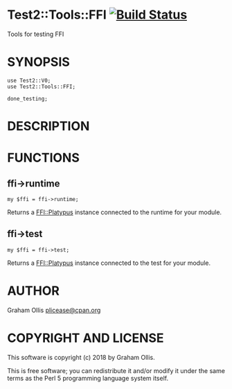 # Test2::Tools::FFI [![Build Status](https://secure.travis-ci.org/Perl5-FFI/Test2-Tools-FFI.png)](http://travis-ci.org/Perl5-FFI/Test2-Tools-FFI)

Tools for testing FFI

# SYNOPSIS

    use Test2::V0;
    use Test2::Tools::FFI;

    done_testing;

# DESCRIPTION

# FUNCTIONS

## ffi->runtime

    my $ffi = ffi->runtime;

Returns a [FFI::Platypus](https://metacpan.org/pod/FFI::Platypus) instance connected to the runtime for your module.

## ffi->test

    my $ffi = ffi->test;

Returns a [FFI::Platypus](https://metacpan.org/pod/FFI::Platypus) instance connected to the test for your module.

# AUTHOR

Graham Ollis <plicease@cpan.org>

# COPYRIGHT AND LICENSE

This software is copyright (c) 2018 by Graham Ollis.

This is free software; you can redistribute it and/or modify it under
the same terms as the Perl 5 programming language system itself.
